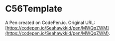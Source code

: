 # C56Template

A Pen created on CodePen.io. Original URL: [https://codepen.io/Seahawkkid/pen/MWQqZWM](https://codepen.io/Seahawkkid/pen/MWQqZWM).

